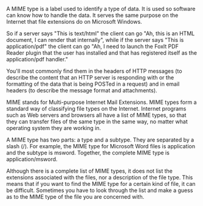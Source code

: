 A MIME type is a label used to identify a type of data. It is used so software can know how to handle the data. It serves the same purpose on the Internet that file extensions do on Microsoft Windows.

So if a server says "This is text/html" the client can go "Ah, this is an HTML document, I can render that internally", while if the server says "This is application/pdf" the client can go "Ah, I need to launch the FoxIt PDF Reader plugin that the user has installed and that has registered itself as the application/pdf handler."

You'll most commonly find them in the headers of HTTP messages (to describe the content that an HTTP server is responding with or the formatting of the data that is being POSTed in a request) and in email headers (to describe the message format and attachments).






MIME stands for Multi-purpose Internet Mail Extensions. MIME types form a standard way of classifying file types on the Internet. Internet programs such as Web servers and browsers all have a list of MIME types, so that they can transfer files of the same type in the same way, no matter what operating system they are working in.

A MIME type has two parts: a type and a subtype. They are separated by a slash (/). For example, the MIME type for Microsoft Word files is application and the subtype is msword. Together, the complete MIME type is application/msword.

Although there is a complete list of MIME types, it does not list the extensions associated with the files, nor a description of the file type. This means that if you want to find the MIME type for a certain kind of file, it can be difficult. Sometimes you have to look through the list and make a guess as to the MIME type of the file you are concerned with.